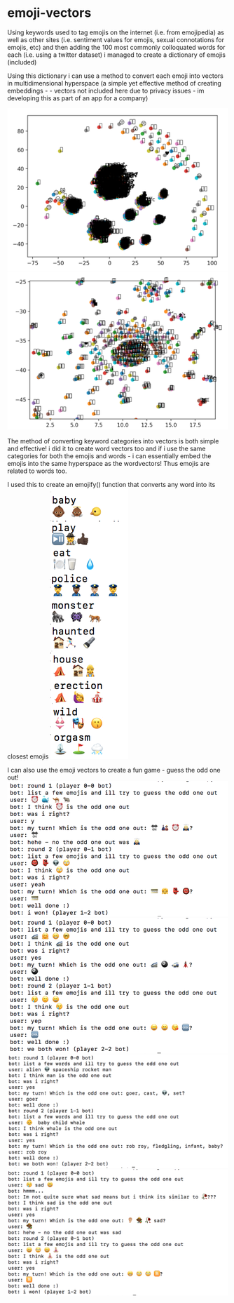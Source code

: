 # emoji-vectors
Using keywords used to tag emojis on the internet (i.e. from emojipedia)
as well as other sites (i.e. sentiment values for emojis, sexual connotations for emojis, etc)
and then adding the 100 most commonly colloquated words for each  (i.e. using a twitter dataset)
i managed to create a dictionary of emojis (included) 

Using this dictionary i can use a method to convert each emoji into vectors in multidimensional hyperspace (a simple yet effective method of creating embeddings - - vectors not included here due to privacy issues - im developing this as part of an app for a company) 

![](https://raw.githubusercontent.com/mohammedterry/emoji-vectors/master/a.png)
![](https://raw.githubusercontent.com/mohammedterry/emoji-vectors/master/b.png)

The method of converting keyword categories into vectors is both simple and effective! i did it to create word vectors too and if i use the same categories for both the emojis and words - i can essentially embed the emojis into the same hyperspace as the wordvectors!  Thus emojis are related to words too.  

I used this to create an emojify() function that converts any word into its closest emojis
![](https://raw.githubusercontent.com/mohammedterry/emoji-vectors/master/emojify.png)

I can also use the emoji vectors to create a fun game - guess the odd one out!
![](https://raw.githubusercontent.com/mohammedterry/emoji-vectors/master/c.png)
![](https://raw.githubusercontent.com/mohammedterry/emoji-vectors/master/d.png)
![](https://raw.githubusercontent.com/mohammedterry/emoji-vectors/master/e.png)
![](https://raw.githubusercontent.com/mohammedterry/emoji-vectors/master/f.png)

